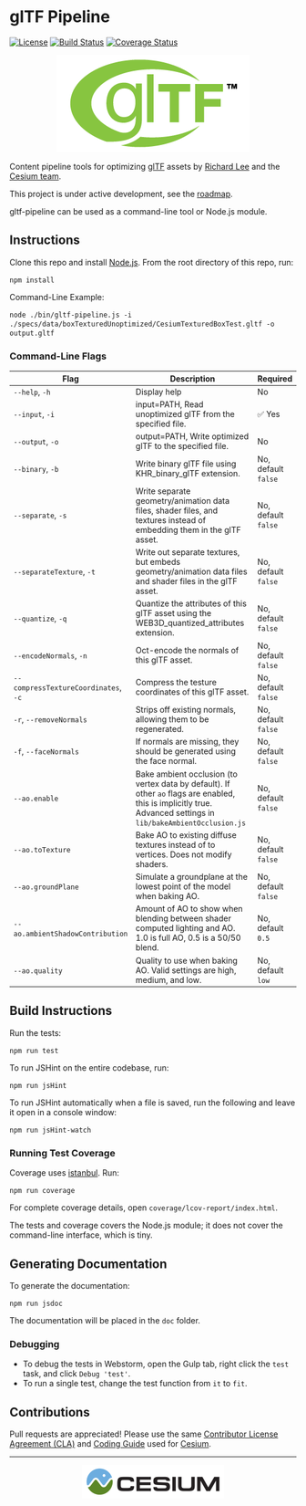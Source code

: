 # glTF Pipeline

[![License](https://img.shields.io/:license-apache-blue.svg)](https://github.com/AnalyticalGraphicsInc/gltf-pipeline/blob/master/LICENSE.md)
[![Build Status](https://travis-ci.org/AnalyticalGraphicsInc/gltf-pipeline.svg?branch=master)](https://travis-ci.org/AnalyticalGraphicsInc/gltf-pipeline)
[![Coverage Status](https://coveralls.io/repos/AnalyticalGraphicsInc/gltf-pipeline/badge.svg?branch=master)](https://coveralls.io/r/AnalyticalGraphicsInc/gltf-pipeline?branch=master)

<p align="center">
<a href="https://www.khronos.org/gltf"><img src="doc/gltf.png" onerror="this.src='gltf.png'"/></a>
</p>

Content pipeline tools for optimizing [glTF](https://www.khronos.org/gltf) assets by [Richard Lee](http://leerichard.net/) and the [Cesium team](http://cesiumjs.org/).

This project is under active development, see the [roadmap](https://github.com/AnalyticalGraphicsInc/gltf-pipeline/issues/1).

gltf-pipeline can be used as a command-line tool or Node.js module.

## Instructions

Clone this repo and install [Node.js](http://nodejs.org/).  From the root directory of this repo, run:
```
npm install
```

Command-Line Example:
```
node ./bin/gltf-pipeline.js -i ./specs/data/boxTexturedUnoptimized/CesiumTexturedBoxTest.gltf -o output.gltf
```

### Command-Line Flags

|Flag|Description|Required|
|----|-----------|--------|
|`--help`, `-h`|Display help|No|
|`--input`, `-i`|input=PATH, Read unoptimized glTF from the specified file.|:white_check_mark: Yes|
|`--output`, `-o`|output=PATH, Write optimized glTF to the specified file.|No|
|`--binary`, `-b`|Write binary glTF file using KHR_binary_glTF extension.|No, default `false`|
|`--separate`, `-s`|Write separate geometry/animation data files, shader files, and textures instead of embedding them in the glTF asset.|No, default `false`|
|`--separateTexture`, `-t`|Write out separate textures, but embeds geometry/animation data files and shader files in the glTF asset.|No, default `false`|
|`--quantize`, `-q`|Quantize the attributes of this glTF asset using the WEB3D_quantized_attributes extension.|No, default `false`|
|`--encodeNormals`, `-n`|Oct-encode the normals of this glTF asset.|No, default `false`|
|`--compressTextureCoordinates`, `-c`|Compress the testure coordinates of this glTF asset.|No, default `false`|
|`-r`, `--removeNormals`|Strips off existing normals, allowing them to be regenerated.|No, default `false`|
|`-f`, `--faceNormals`|If normals are missing, they should be generated using the face normal.|No, default `false`|
|`--ao.enable`|Bake ambient occlusion (to vertex data by default). If other `ao` flags are enabled, this is implicitly true. Advanced settings in `lib/bakeAmbientOcclusion.js`|No, default `false`|
|`--ao.toTexture`|Bake AO to existing diffuse textures instead of to vertices. Does not modify shaders.|No, default `false`|
|`--ao.groundPlane`|Simulate a groundplane at the lowest point of the model when baking AO.|No, default `false`|
|`--ao.ambientShadowContribution`|Amount of AO to show when blending between shader computed lighting and AO. 1.0 is full AO, 0.5 is a 50/50 blend.|No, default `0.5`|
|`--ao.quality`|Quality to use when baking AO. Valid settings are high, medium, and low.|No, default `low`|

## Build Instructions

Run the tests:
```
npm run test
```
To run JSHint on the entire codebase, run:
```
npm run jsHint
```
To run JSHint automatically when a file is saved, run the following and leave it open in a console window:
```
npm run jsHint-watch
```

### Running Test Coverage

Coverage uses [istanbul](https://github.com/gotwarlost/istanbul).  Run:
```
npm run coverage
```
For complete coverage details, open `coverage/lcov-report/index.html`.

The tests and coverage covers the Node.js module; it does not cover the command-line interface, which is tiny.

## Generating Documentation

To generate the documentation:
```
npm run jsdoc
```

The documentation will be placed in the `doc` folder.

### Debugging

* To debug the tests in Webstorm, open the Gulp tab, right click the `test` task, and click `Debug 'test'`.
* To run a single test, change the test function from `it` to `fit`.

## Contributions

Pull requests are appreciated!  Please use the same [Contributor License Agreement (CLA)](https://github.com/AnalyticalGraphicsInc/cesium/blob/master/CONTRIBUTING.md) and [Coding Guide](https://github.com/AnalyticalGraphicsInc/cesium/blob/master/Documentation/Contributors/CodingGuide/README.md) used for [Cesium](http://cesiumjs.org/).

---

<p align="center">
<a href="http://cesiumjs.org/"><img src="doc/cesium.png" onerror="this.src='cesium.png'"/></a>
</p>
